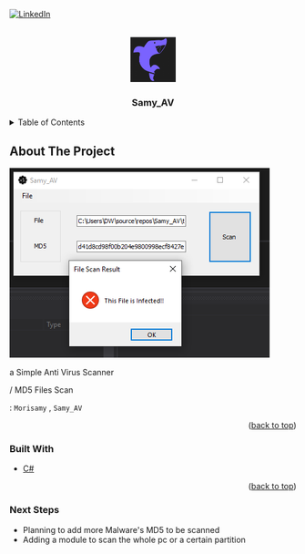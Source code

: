 
[![LinkedIn][linkedin-shield]][linkedin-url]



<!-- PROJECT LOGO -->
<br />
<div align="center">
  <a href="https://github.com/Morisamy/Samy_AV">
    <img src="https://github.com/Morisamy/LoginModernUI/blob/master/LoginModernUI/Images/2.PNG" alt="Logo" width="80" height="80">
  </a>

<h3 align="center">Samy_AV</h3>

  
</div>



<!-- TABLE OF CONTENTS -->
<details>
  <summary>Table of Contents</summary>
  <ol>
    <li>
      <a href="#about-the-project">About The Project</a>
      <ul>
        <li><a href="#built-with">Built With</a></li>
      </ul>
    </li>
     <li>
      <a href="#next-steps">Next Steps</a>
  </li>
  </ol>
</details>



<!-- ABOUT THE PROJECT -->
## About The Project

[![Product Name Screen Shot][product-screenshot]](https://github.com/Morisamy/Samy_AV/blob/master/infectedScan.PNG)

a Simple Anti Virus Scanner

/ MD5 Files Scan

: `Morisamy` , `Samy_AV`

<p align="right">(<a href="#top">back to top</a>)</p>



### Built With

* [C#](https://dotnet.microsoft.com/apps/aspnet/web-apps/)

<p align="right">(<a href="#top">back to top</a>)</p>


### Next Steps

* Planning to add more Malware's MD5 to be scanned 
* Adding a module to scan the whole pc or a certain partition


<!-- MARKDOWN LINKS & IMAGES -->
<!-- https://www.markdownguide.org/basic-syntax/#reference-style-links -->

[linkedin-shield]: https://img.shields.io/badge/-LinkedIn-black.svg?style=for-the-badge&logo=linkedin&colorB=555
[linkedin-url]: https://eg.linkedin.com/in/mohamed-samy92
[product-screenshot]: https://github.com/Morisamy/Samy_AV/blob/master/infectedScan.PNG
